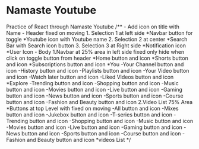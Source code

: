 # Namaste Youtube
Practice of React through Namaste Youtube
/**
    - Add icon on title with Name
    - Header fixed on moving
        1. Selection 1 at left side
            *Navbar button for toggle
            *Youtube icon with Youtube name
        2. Selection 2 at center
            *Search Bar with Search icon button
        3. Selection 3 at Right side
            *Notification icon
            *User Icon
     - Body
        1.Navbar at 25% area in left side fixed only hide when click on toggle button from header
            *Home button and icon
            *Shorts button and icon
            *Subscriptions button and icon
            *You
                -Your Channel button and icon
                -History button and icon
                -Playlists button and icon
                -Your Video button and icon
                -Watch later button and icon
                -Liked Videos button and icon
            *Explore
                -Trending button and icon
                -Shopping button and icon
                -Music button and icon
                -Movies button and icon
                -Live button and icon
                -Gaming button and icon
                -News button and icon
                -Sports button and icon
                -Course button and icon
                -Fashion and Beauty button and icon
        2.Video List 75% Area 
            *Buttons at top Level with fixed on moving
                -All button and icon
                -Mixes button and icon
                -Jukebox button and icon
                -T-series button and icon
                -Trending button and icon
                -Shopping button and icon
                -Music button and icon
                -Movies button and icon
                -Live button and icon
                -Gaming button and icon
                -News button and icon
                -Sports button and icon
                -Course button and icon
                -Fashion and Beauty button and icon
            *videos List
    */